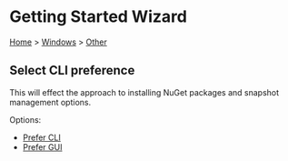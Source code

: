 <!--
GENERATED FILE - DO NOT EDIT
This file was generated by [MarkdownSnippets](https://github.com/SimonCropp/MarkdownSnippets).
Source File: /docs/mdsource/wiz/Windows_Other.source.md
To change this file edit the source file and then run MarkdownSnippets.
-->

# Getting Started Wizard

[Home](/docs/wiz/readme.md) > [Windows](Windows.md) > [Other](Windows_Other.md)

## Select CLI preference

This will effect the approach to installing NuGet packages and snapshot management options.

Options:
 * [Prefer CLI](Windows_Other_Cli.md)
 * [Prefer GUI](Windows_Other_Gui.md)
